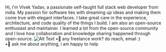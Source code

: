 Hi, i'm Vivek Yadav, a passionate self-taught full stack web developer from india. My passion for
software lies with dreaming up ideas and making them come true with elegant interfaces. I take
great care in the experience, architecture, and code quality of the things I build.
I am also an open-source enthusiast and maintainer. I learned a lot from the open-source
community and I love how collaboration and knowledge sharing happened through
open-source.
![Alt Text](https://raw.githubusercontent.com/abhisheknaiidu/abhisheknaiidu/master/code.gif)
    •💼 any freelance work? do reach, email :)<br />
    •💬 ask me about anything, i am happy to help<br />
